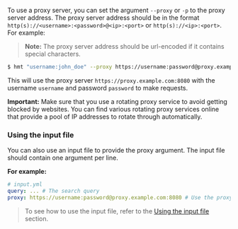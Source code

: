 To use a proxy server, you can set the argument `--proxy` or `-p` to the proxy server address. The proxy server address should be in the format `http(s)://<username>:<password>@<ip>:<port>` or `http(s)://<ip>:<port>`. For example:

> **Note:** The proxy server address should be url-encoded if it contains special characters.

```bash
$ hmt "username:john_doe" --proxy https://username:password@proxy.example.com:8080
```

This will use the proxy server `https://proxy.example.com:8080` with the username `username` and password `password` to make requests.

**Important:** Make sure that you use a rotating proxy service to avoid getting blocked by websites. You can find various rotating proxy services online that provide a pool of IP addresses to rotate through automatically.

### Using the input file

You can also use an input file to provide the proxy argument. The input file should contain one argument per line.

**For example:**

```yaml
# input.yml
query: ... # The search query
proxy: https://username:password@proxy.example.com:8080 # Use the proxy server
```

> To see how to use the input file, refer to the [Using the input file](/docs/args/search#using-the-input-file) section.
